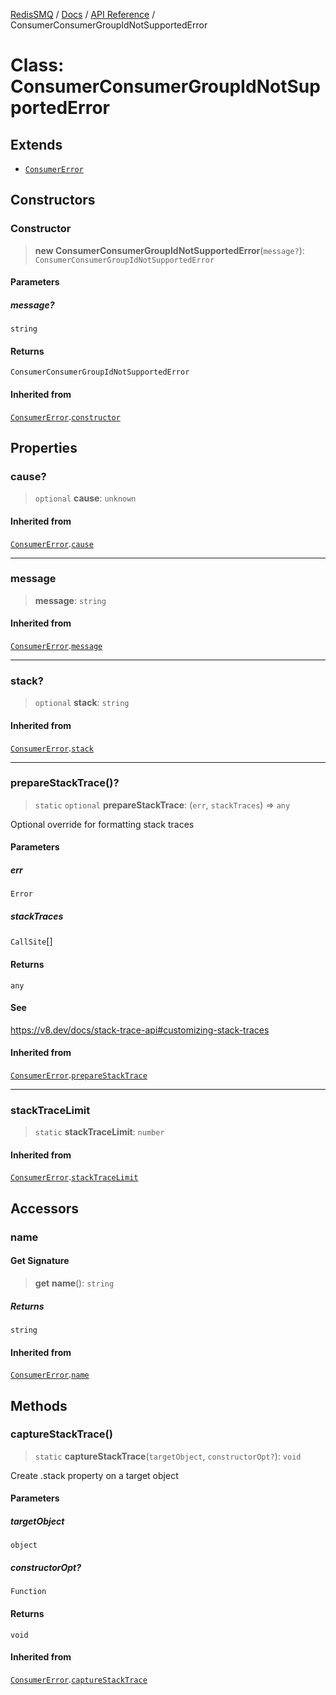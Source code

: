 [RedisSMQ](../../../README.md) / [Docs](../../README.md) / [API Reference](../README.md) / ConsumerConsumerGroupIdNotSupportedError

# Class: ConsumerConsumerGroupIdNotSupportedError

## Extends

- [`ConsumerError`](ConsumerError.md)

## Constructors

### Constructor

> **new ConsumerConsumerGroupIdNotSupportedError**(`message?`): `ConsumerConsumerGroupIdNotSupportedError`

#### Parameters

##### message?

`string`

#### Returns

`ConsumerConsumerGroupIdNotSupportedError`

#### Inherited from

[`ConsumerError`](ConsumerError.md).[`constructor`](ConsumerError.md#constructor)

## Properties

### cause?

> `optional` **cause**: `unknown`

#### Inherited from

[`ConsumerError`](ConsumerError.md).[`cause`](ConsumerError.md#cause)

***

### message

> **message**: `string`

#### Inherited from

[`ConsumerError`](ConsumerError.md).[`message`](ConsumerError.md#message)

***

### stack?

> `optional` **stack**: `string`

#### Inherited from

[`ConsumerError`](ConsumerError.md).[`stack`](ConsumerError.md#stack)

***

### prepareStackTrace()?

> `static` `optional` **prepareStackTrace**: (`err`, `stackTraces`) => `any`

Optional override for formatting stack traces

#### Parameters

##### err

`Error`

##### stackTraces

`CallSite`[]

#### Returns

`any`

#### See

https://v8.dev/docs/stack-trace-api#customizing-stack-traces

#### Inherited from

[`ConsumerError`](ConsumerError.md).[`prepareStackTrace`](ConsumerError.md#preparestacktrace)

***

### stackTraceLimit

> `static` **stackTraceLimit**: `number`

#### Inherited from

[`ConsumerError`](ConsumerError.md).[`stackTraceLimit`](ConsumerError.md#stacktracelimit)

## Accessors

### name

#### Get Signature

> **get** **name**(): `string`

##### Returns

`string`

#### Inherited from

[`ConsumerError`](ConsumerError.md).[`name`](ConsumerError.md#name)

## Methods

### captureStackTrace()

> `static` **captureStackTrace**(`targetObject`, `constructorOpt?`): `void`

Create .stack property on a target object

#### Parameters

##### targetObject

`object`

##### constructorOpt?

`Function`

#### Returns

`void`

#### Inherited from

[`ConsumerError`](ConsumerError.md).[`captureStackTrace`](ConsumerError.md#capturestacktrace)
